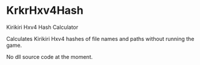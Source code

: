 # KrkrHxv4Hash
Kirikiri Hxv4 Hash Calculator

Calculates Kirikiri Hxv4 hashes of file names and paths without running the game.

No dll source code at the moment.
